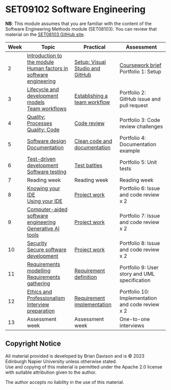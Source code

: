 # SET09102 Software Engineering

**NB**: This module assumes that you are familiar with the content of the 
Software Engineering Methods module (SET08103). You can review that material
on the [SET08103 GitHub site](https://github.com/Kevin-Sim/SET08103).

| Week | Topic                                                                                                                          | Practical                                                                 | Assessment                                            |
|------|--------------------------------------------------------------------------------------------------------------------------------|---------------------------------------------------------------------------|-------------------------------------------------------|
| 2    | [Introduction to the module](notes/01_introduction.md)<br/>[Human factors in software engineering](notes/02_human_factors.md)  | [Setup: Visual Studio and GitHub](practicals/01_setup.md)                 | [Coursework brief](assessment)<br/>Portfolio 1: Setup |
| 3    | [Lifecycle and development models](notes/03_lifecycle.md) <br> [Team workflows](notes/04_workflow.md)                          | [Establishing a team workflow](practicals/02_workflow.md)                 | Portfolio 2: GitHub issue and pull request            |
| 4    | [Quality: Processes](notes/06_quality_processes.md) <br> [Quality: Code](notes/05_quality_code.md)                             | [Code review](practicals/03_code_review.md)                               | Portfolio 3: Code review challenges                   |
| 5    | [Software design](notes/07_design.md) <br> [Documentation](notes/08_documentation.md)                                          | [Clean code and documentation](practicals/04_clean_code.md)               | Portfolio 4: Documentation example                    |
| 6    | [Test-driven development](notes/09_test_driven_development.md) <br> [Software testing](notes/10_testing.md)                    | [Test battles](practicals/05_test_battles.md)                             | Portfolio 5: Unit tests                               |
| 7    | Reading week                                                                                                                   | Reading week                                                              | Reading week                                          |
| 8    | [Knowing your IDE](notes/11_tools_1.md) <br> [Using your IDE](notes/12_tools_2.md)                                                   | [Project work](practicals/06-08_project_work.md)                          | Portfolio 6: Issue and code review x 2                |
| 9    | [Computer-aided software engineering](notes/13_case.md) <br> [Generative AI tools](notes/14_generative_ai.md)                  | [Project work](practicals/06-08_project_work.md)                          | Portfolio 7: Issue and code review x 2                |
| 10   | [Security](notes/15_security.md) <br> [Secure software development](notes/16_secure_software_development.md)                   | [Project work](practicals/06-08_project_work.md)                          | Portfolio 8: Issue and code review x 2                |
| 11   | [Requirements modelling](notes/17_requirements_modelling.md) <br> [Requirements gathering](notes/17_requirements_gathering.md) | [Requirement definition](practicals/09_requirement_definition.md)         | Portfolio 9: User story and UML specification         |
| 12   | [Ethics and Professionalism](notes/19_ethics.md) <br> [Interview preparation](notes/20_interview_preparation.md)               | [Requirement implementation](practicals/10_requirement_implementation.md) | Portfolio 10: Implementation and code review x 2      |
| 13   | Assessment week                                                                                                                | Assessment week                                                           | One-to-one interviews                                 |

## Copyright Notice

All material provided is developed by Brian Davison and is &copy; 2023 Edinburgh Napier University unless otherwise stated.  
Use and copying of this material is permitted under the Apache 2.0 license with suitable attribution given to the author.

The author accepts no liability in the use of this material.
